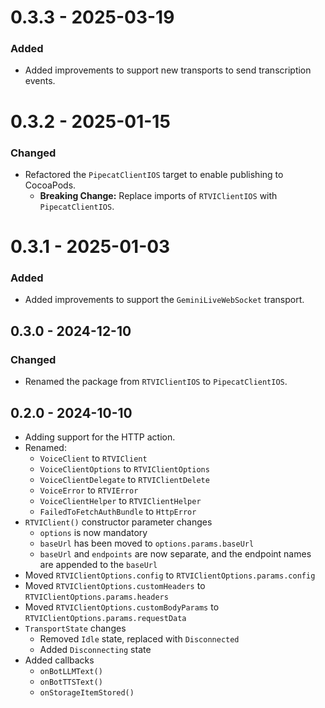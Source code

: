 # 0.3.3 - 2025-03-19

### Added

- Added improvements to support new transports to send transcription events.

# 0.3.2 - 2025-01-15

### Changed

- Refactored the `PipecatClientIOS` target to enable publishing to CocoaPods.
  - **Breaking Change:** Replace imports of `RTVIClientIOS` with `PipecatClientIOS`.

# 0.3.1 - 2025-01-03

### Added

- Added improvements to support the `GeminiLiveWebSocket` transport.

## 0.3.0 - 2024-12-10

### Changed

- Renamed the package from `RTVIClientIOS` to `PipecatClientIOS`.

## 0.2.0 - 2024-10-10

- Adding support for the HTTP action.
- Renamed:
  - `VoiceClient` to `RTVIClient`
  - `VoiceClientOptions` to `RTVIClientOptions`
  - `VoiceClientDelegate` to `RTVIClientDelete`
  - `VoiceError` to `RTVIError`
  - `VoiceClientHelper` to `RTVIClientHelper`
  - `FailedToFetchAuthBundle` to `HttpError`
- `RTVIClient()` constructor parameter changes
  - `options` is now mandatory
  - `baseUrl` has been moved to `options.params.baseUrl`
  - `baseUrl` and `endpoints` are now separate, and the endpoint names are appended to the `baseUrl`
- Moved `RTVIClientOptions.config` to `RTVIClientOptions.params.config`
- Moved `RTVIClientOptions.customHeaders` to `RTVIClientOptions.params.headers`
- Moved `RTVIClientOptions.customBodyParams` to `RTVIClientOptions.params.requestData`
- `TransportState` changes
  - Removed `Idle` state, replaced with `Disconnected`
  - Added `Disconnecting` state
- Added callbacks
  - `onBotLLMText()`
  - `onBotTTSText()`
  - `onStorageItemStored()`
